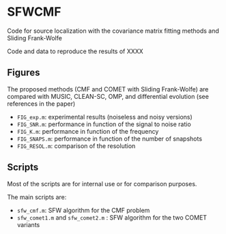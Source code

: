 # SFWCMF
Code for source localization with the covariance matrix fitting methods and Sliding Frank-Wolfe

Code and data to reproduce the results of XXXX

## Figures

The proposed methods (CMF and COMET with Sliding Frank-Wolfe) are compared with MUSIC, CLEAN-SC, OMP, and differential evolution (see references in the paper)

* `FIG_exp.m`: experimental results (noiseless and noisy versions)
* `FIG_SNR.m`: performance in function of the signal to noise ratio
* `FIG_K.m`: performance in function of the frequency
* `FIG_SNAPS.m`: performance in function of the number of snapshots
* `FIG_RESOL.m`: comparison of the resolution

## Scripts

Most of the scripts are for internal use or for comparison purposes.

The main scripts are:

* `sfw_cmf.m`: SFW algorithm for the CMF problem
* `sfw_comet1.m` and `sfw_comet2.m` : SFW algorithm for the two COMET variants
